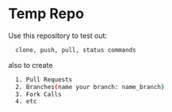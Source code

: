 
# Temp Repo

Use this repository to test out:

```bash
  clone, push, pull, status commands
```

also to create 
```bash
  1. Pull Requests
  2. Branches(name your branch: name_branch)
  3. Fork Calls
  4. etc
```
